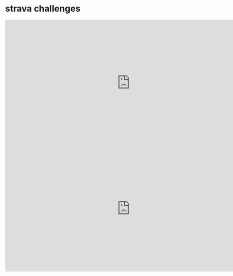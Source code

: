 # strava challenges

<iframe height='405' width='800' frameborder='0' allowtransparency='true' scrolling='no' src='https://www.strava.com/segments/14876077/embed'></iframe>

<iframe height='405' width='800' frameborder='0' allowtransparency='true' scrolling='no' src='https://www.strava.com/segments/14876135/embed'></iframe>
